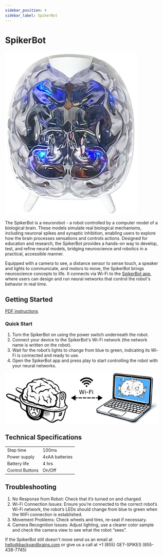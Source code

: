 ```yaml
---
sidebar_position: 4
sidebar_label: SpikerBot
---
```


# SpikerBot #

![image of robot](./robot.png)

The SpikerBot is a neurorobot - a robot controlled by a computer model of a biological brain. These models simulate real biological mechanisms, including neuronal spikes and synaptic inhibition, enabling users to explore how the brain processes sensations and controls actions. Designed for education and research, the SpikerBot provides a hands-on way to develop, test, and refine neural models, bridging neuroscience and robotics in a practical, accessible manner.

Equipped with a camera to see, a distance sensor to sense touch, a speaker and lights to communicate, and motors to move, the SpikerBot brings neuroscience concepts to life. It connects via Wi-Fi to the [SpikerBot app](https://github.com/BackyardBrains/docs.backyardbrains.com/blob/main/docs/Engineering/SpikerBot), where users can design and run neural networks that control the robot's behavior in real time.

## Getting Started ##

[PDF instructions](./sbot_intro.pdf)

### Quick Start ###

1. Turn the SpikerBot on using the power switch underneath the robot.
2. Connect your device to the SpikerBot's Wi-Fi network (the network name is written on the robot).
3. Wait for the robot’s lights to change from blue to green, indicating its Wi-Fi is connected and ready to use.
4. Open the SpikerBot app and press play to start controlling the robot with your neural networks.

![robot-app connection](./wifi.png)

## Technical Specifications ##

|||
|---|---|
|Step time |	100ms|
|Power supply |	4xAA batteries|
|Battery life |	4 hrs|
|Control Buttons | On/Off|

## Troubleshooting ##

1. No Response from Robot: Check that it’s turned on and charged.
2. Wi-Fi Connection Issues: Ensure you’re connected to the correct robot’s Wi-Fi network, the robot’s LEDs should change from blue to green when the WiFi connection is established.
3. Movement Problems: Check wheels and tires, re-seat if necessary.
4. Camera Recognition Issues: Adjust lighting, use a clearer color sample and check the camera view to see what the robot “sees”.

If the SpikerBot still doesn't move send us an email at hello@backyardbrains.com or give us a call at  +1 (855) GET-SPIKES (855-438-7745) 